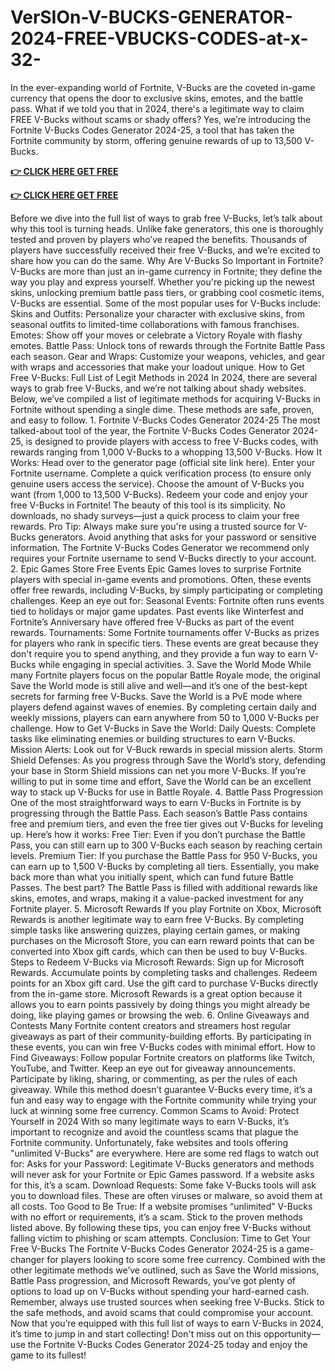 # VerSIOn-V-BUCKS-GENERATOR-2024-FREE-VBUCKS-CODES-at-x-32-

In the ever-expanding world of Fortnite, V-Bucks are the coveted in-game currency that opens the door to exclusive skins, emotes, and the battle pass. What if we told you that in 2024, there's a legitimate way to claim FREE V-Bucks without scams or shady offers? Yes, we’re introducing the Fortnite V-Bucks Codes Generator 2024-25, a tool that has taken the Fortnite community by storm, offering genuine rewards of up to 13,500 V-Bucks.

**[👉 CLICK HERE GET FREE](https://tinyurl.com/5933vpuw)**

**[👉 CLICK HERE GET FREE](https://tinyurl.com/5933vpuw)**

Before we dive into the full list of ways to grab free V-Bucks, let’s talk about why this tool is turning heads. Unlike fake generators, this one is thoroughly tested and proven by players who’ve reaped the benefits. Thousands of players have successfully received their free V-Bucks, and we’re excited to share how you can do the same. Why Are V-Bucks So Important in Fortnite? V-Bucks are more than just an in-game currency in Fortnite; they define the way you play and express yourself. Whether you're picking up the newest skins, unlocking premium battle pass tiers, or grabbing cool cosmetic items, V-Bucks are essential. Some of the most popular uses for V-Bucks include: Skins and Outfits: Personalize your character with exclusive skins, from seasonal outfits to limited-time collaborations with famous franchises. Emotes: Show off your moves or celebrate a Victory Royale with flashy emotes. Battle Pass: Unlock tons of rewards through the Fortnite Battle Pass each season. Gear and Wraps: Customize your weapons, vehicles, and gear with wraps and accessories that make your loadout unique. How to Get Free V-Bucks: Full List of Legit Methods in 2024 In 2024, there are several ways to grab free V-Bucks, and we’re not talking about shady websites. Below, we’ve compiled a list of legitimate methods for acquiring V-Bucks in Fortnite without spending a single dime. These methods are safe, proven, and easy to follow. 1. Fortnite V-Bucks Codes Generator 2024-25 The most talked-about tool of the year, the Fortnite V-Bucks Codes Generator 2024-25, is designed to provide players with access to free V-Bucks codes, with rewards ranging from 1,000 V-Bucks to a whopping 13,500 V-Bucks. How It Works: Head over to the generator page (official site link here). Enter your Fortnite username. Complete a quick verification process (to ensure only genuine users access the service). Choose the amount of V-Bucks you want (from 1,000 to 13,500 V-Bucks). Redeem your code and enjoy your free V-Bucks in Fortnite! The beauty of this tool is its simplicity. No downloads, no shady surveys—just a quick process to claim your free rewards. Pro Tip: Always make sure you're using a trusted source for V-Bucks generators. Avoid anything that asks for your password or sensitive information. The Fortnite V-Bucks Codes Generator we recommend only requires your Fortnite username to send V-Bucks directly to your account. 2. Epic Games Store Free Events Epic Games loves to surprise Fortnite players with special in-game events and promotions. Often, these events offer free rewards, including V-Bucks, by simply participating or completing challenges. Keep an eye out for: Seasonal Events: Fortnite often runs events tied to holidays or major game updates. Past events like Winterfest and Fortnite’s Anniversary have offered free V-Bucks as part of the event rewards. Tournaments: Some Fortnite tournaments offer V-Bucks as prizes for players who rank in specific tiers. These events are great because they don't require you to spend anything, and they provide a fun way to earn V-Bucks while engaging in special activities. 3. Save the World Mode While many Fortnite players focus on the popular Battle Royale mode, the original Save the World mode is still alive and well—and it’s one of the best-kept secrets for farming free V-Bucks. Save the World is a PvE mode where players defend against waves of enemies. By completing certain daily and weekly missions, players can earn anywhere from 50 to 1,000 V-Bucks per challenge. How to Get V-Bucks in Save the World: Daily Quests: Complete tasks like eliminating enemies or building structures to earn V-Bucks. Mission Alerts: Look out for V-Buck rewards in special mission alerts. Storm Shield Defenses: As you progress through Save the World’s story, defending your base in Storm Shield missions can net you more V-Bucks. If you’re willing to put in some time and effort, Save the World can be an excellent way to stack up V-Bucks for use in Battle Royale. 4. Battle Pass Progression One of the most straightforward ways to earn V-Bucks in Fortnite is by progressing through the Battle Pass. Each season’s Battle Pass contains free and premium tiers, and even the free tier gives out V-Bucks for leveling up. Here’s how it works: Free Tier: Even if you don’t purchase the Battle Pass, you can still earn up to 300 V-Bucks each season by reaching certain levels. Premium Tier: If you purchase the Battle Pass for 950 V-Bucks, you can earn up to 1,500 V-Bucks by completing all tiers. Essentially, you make back more than what you initially spent, which can fund future Battle Passes. The best part? The Battle Pass is filled with additional rewards like skins, emotes, and wraps, making it a value-packed investment for any Fortnite player. 5. Microsoft Rewards If you play Fortnite on Xbox, Microsoft Rewards is another legitimate way to earn free V-Bucks. By completing simple tasks like answering quizzes, playing certain games, or making purchases on the Microsoft Store, you can earn reward points that can be converted into Xbox gift cards, which can then be used to buy V-Bucks. Steps to Redeem V-Bucks via Microsoft Rewards: Sign up for Microsoft Rewards. Accumulate points by completing tasks and challenges. Redeem points for an Xbox gift card. Use the gift card to purchase V-Bucks directly from the in-game store. Microsoft Rewards is a great option because it allows you to earn points passively by doing things you might already be doing, like playing games or browsing the web. 6. Online Giveaways and Contests Many Fortnite content creators and streamers host regular giveaways as part of their community-building efforts. By participating in these events, you can win free V-Bucks codes with minimal effort. How to Find Giveaways: Follow popular Fortnite creators on platforms like Twitch, YouTube, and Twitter. Keep an eye out for giveaway announcements. Participate by liking, sharing, or commenting, as per the rules of each giveaway. While this method doesn’t guarantee V-Bucks every time, it’s a fun and easy way to engage with the Fortnite community while trying your luck at winning some free currency. Common Scams to Avoid: Protect Yourself in 2024 With so many legitimate ways to earn V-Bucks, it’s important to recognize and avoid the countless scams that plague the Fortnite community. Unfortunately, fake websites and tools offering "unlimited V-Bucks" are everywhere. Here are some red flags to watch out for: Asks for your Password: Legitimate V-Bucks generators and methods will never ask for your Fortnite or Epic Games password. If a website asks for this, it’s a scam. Download Requests: Some fake V-Bucks tools will ask you to download files. These are often viruses or malware, so avoid them at all costs. Too Good to Be True: If a website promises “unlimited” V-Bucks with no effort or requirements, it’s a scam. Stick to the proven methods listed above. By following these tips, you can enjoy free V-Bucks without falling victim to phishing or scam attempts. Conclusion: Time to Get Your Free V-Bucks The Fortnite V-Bucks Codes Generator 2024-25 is a game-changer for players looking to score some free currency. Combined with the other legitimate methods we’ve outlined, such as Save the World missions, Battle Pass progression, and Microsoft Rewards, you’ve got plenty of options to load up on V-Bucks without spending your hard-earned cash. Remember, always use trusted sources when seeking free V-Bucks. Stick to the safe methods, and avoid scams that could compromise your account. Now that you’re equipped with this full list of ways to earn V-Bucks in 2024, it’s time to jump in and start collecting! Don't miss out on this opportunity—use the Fortnite V-Bucks Codes Generator 2024-25 today and enjoy the game to its fullest!
